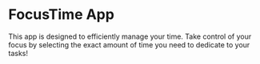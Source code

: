 # FocusTime App

This app is designed to efficiently manage your time. Take control of your focus by selecting the exact amount of time you need to dedicate to your tasks!
